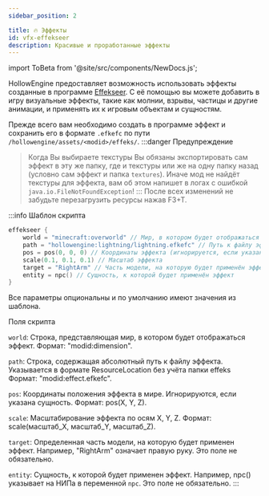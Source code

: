 ```yaml
---
sidebar_position: 2

title: 🔥 Эффекты
id: vfx-effekseer
description: Красивые и проработанные эффекты
---
```


import ToBeta from '@site/src/components/NewDocs.js';

<ToBeta url='welcome' />

HollowEngine предоставляет возможность использовать эффекты созданные в программе [Effekseer](https://effekseer.github.io/en/). С её помощью вы можете добавить в игру визуальные эффекты, такие как молнии, взрывы, частицы и другие анимации, и применять их к игровым объектам и сущностям.

Прежде всего вам необходимо создать в программе эффект и сохранить его в формате `.efkefc` по пути `/hollowengine/assets/<modid>/effeks/`.
:::danger  ️Предупреждение
> Когда Вы выбираете текстуры Вы обязаны экспортировать сам эффект в эту же папку, где и текстуры или же на одну папку назад (условно сам эффект и папка `textures`). Иначе мод не найдёт текстуры для эффекта, вам об этом напишет в логах с ошибкой `java.io.FileNotFoundException`!
:::
После всех изменений не забудьте перезагрузить ресурсы нажав F3+T.

:::info Шаблон скрипта
```kts
effekseer {
    world = "minecraft:overworld" // Мир, в котором будет отображаться эффект
    path = "hollowengine:lightning/lightning.efkefc" // Путь к файлу эффекта
    pos = pos(0, 0, 0) // Координаты эффекта (игнорируется, если указана сущность)
    scale(0.1, 0.1, 0.1) // Масштаб эффекта
    target = "RightArm" // Часть модели, на которую будет применён эффект
    entity = npc() // Сущность, к которой будет применён эффект
}
```
Все параметры опциональны и по умолчанию имеют значения из шаблона.

Поля скрипта

`world`: Строка, представляющая мир, в котором будет отображаться эффект. Формат: "modid:dimension".

`path`: Строка, содержащая абсолютный путь к файлу эффекта. Указывается в формате ResourceLocation без учёта папки effeks Формат: "modid:effect.efkefc".

`pos`: Координаты положения эффекта в мире. Игнорируются, если указана сущность. Формат: pos(X, Y, Z).

`scale`: Масштабирование эффекта по осям X, Y, Z. Формат: scale(масштаб_X, масштаб_Y, масштаб_Z).

`target`: Определенная часть модели, на которую будет применен эффект. Например, "RightArm" означает правую руку. Это поле не обязательно.

`entity`: Сущность, к которой будет применен эффект. Например, npc() указывает на НИПа в переменной `npc`. Это поле не обязательно.
:::